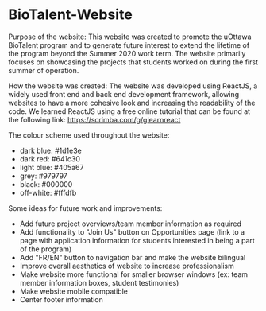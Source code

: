 # BioTalent-Website

Purpose of the website:
This website was created to promote the uOttawa BioTalent program and to generate future interest to extend the lifetime of the program beyond the Summer 2020 work term. The website primarily focuses on showcasing the projects that students worked on during the first summer of operation.

How the website was created:
The website was developed using ReactJS, a widely used front end and back end development framework, allowing websites to have a more cohesive look and increasing the readability of the code.
We learned ReactJS using a free online tutorial that can be found at the following link: 
https://scrimba.com/g/glearnreact

The colour scheme used throughout the website:
- dark blue: #1d1e3e
- dark red: #641c30
- light blue: #405a67
- grey: #979797
- black: #000000
- off-white: #fffdfb

Some ideas for future work and improvements:
- Add future project overviews/team member information as required
- Add functionality to "Join Us" button on Opportunities page (link to a page with application information for students interested in being a part of the program)
- Add "FR/EN" button to navigation bar and make the website bilingual
- Improve overall aesthetics of website to increase professionalism
- Make website more functional for smaller browser windows (ex: team member information boxes, student testimonies)
- Make website mobile compatible
- Center footer information
